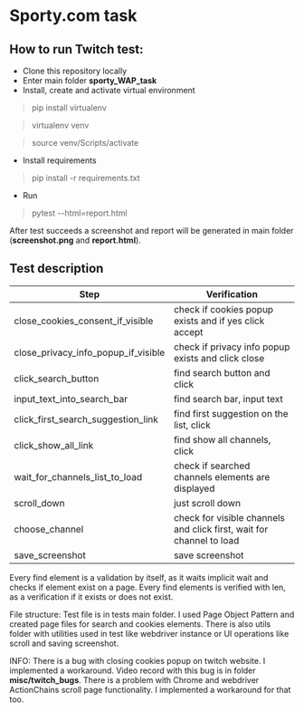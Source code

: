 # Sporty.com task

## How to run Twitch test:

- Clone this repository locally
- Enter main folder **sporty_WAP_task**
- Install, create and activate virtual environment
> pip install virtualenv

> virtualenv venv

> source venv/Scripts/activate
- Install requirements
> pip install -r requirements.txt
- Run
> pytest --html=report.html

After test succeeds a screenshot and report will be generated in main folder (**screenshot.png** and **report.html**).

## Test description
| Step | Verification |
| ------ | ------ |
| close_cookies_consent_if_visible | check if cookies popup exists and if yes click accept |
| close_privacy_info_popup_if_visible | check if privacy info popup exists and click close |
| click_search_button | find search button and click |
| input_text_into_search_bar | find search bar, input text |
| click_first_search_suggestion_link | find first suggestion on the list, click |
| click_show_all_link | find show all channels, click |
| wait_for_channels_list_to_load | check if searched channels elements are displayed |
| scroll_down | just scroll down |
| choose_channel | check for visible channels and click first, wait for channel to load |
| save_screenshot | save screenshot |

Every find element is a validation by itself, as it waits implicit wait and checks if element exist on a page.
Every find elements is verified with len, as a verification if it exists or does not exist.

File structure:
Test file is in tests main folder. I used Page Object Pattern and created page files for search and cookies elements. There is also utils folder with utilities used in test like webdriver instance or UI operations like scroll and saving screenshot.

INFO:
There is a bug with closing cookies popup on twitch website. I implemented a workaround. Video record with this bug is in folder **misc/twitch_bugs**.
There is a problem with Chrome and webdriver ActionChains scroll page functionality. I implemented a workaround for that too.
